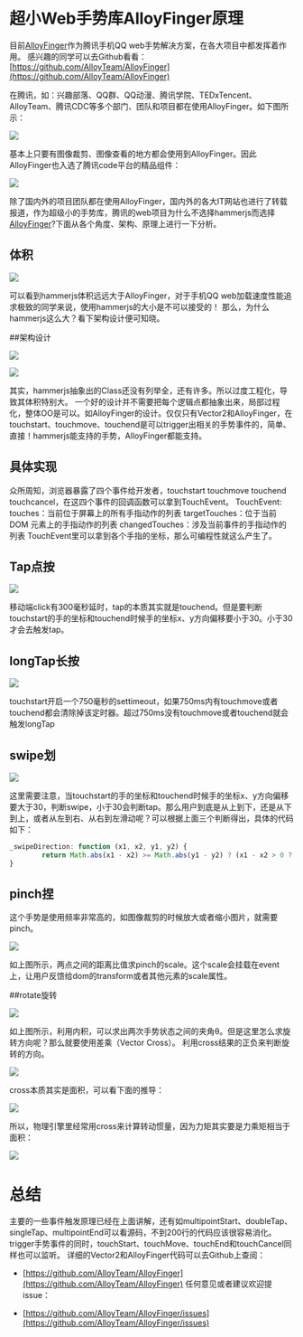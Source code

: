 # 超小Web手势库AlloyFinger原理

目前[AlloyFinger](https://github.com/AlloyTeam/AlloyFinger)作为腾讯手机QQ web手势解决方案，在各大项目中都发挥着作用。
感兴趣的同学可以去Github看看：[https://github.com/AlloyTeam/AlloyFinger](https://github.com/AlloyTeam/AlloyFinger)

在腾讯，如：兴趣部落、QQ群、QQ动漫、腾讯学院、TEDxTencent、 AlloyTeam、腾讯CDC等多个部门、团队和项目都在使用AlloyFinger。如下图所示：

![](http://images2015.cnblogs.com/blog/105416/201611/105416-20161111095753405-852368951.png)


基本上只要有图像裁剪、图像查看的地方都会使用到AlloyFinger。因此AlloyFinger也入选了腾讯code平台的精品组件：


![](http://images2015.cnblogs.com/blog/105416/201611/105416-20161111095828124-1504358796.png)



除了国内外的项目团队都在使用AlloyFinger，国内外的各大IT网站也进行了转载报道，作为超级小的手势库，腾讯的web项目为什么不选择hammerjs而选择[AlloyFinger](https://github.com/AlloyTeam/AlloyFinger)?下面从各个角度、架构、原理上进行一下分析。

## 体积

![](http://images2015.cnblogs.com/blog/105416/201611/105416-20161111095834749-1098555058.png)


可以看到hammerjs体积远远大于AlloyFinger，对于手机QQ web加载速度性能追求极致的同学来说，使用hammerjs的大小是不可以接受的！
那么，为什么hammerjs这么大？看下架构设计便可知晓。

##架构设计

![](http://images2015.cnblogs.com/blog/105416/201611/105416-20161111095852327-1033161544.png)

![](http://images2015.cnblogs.com/blog/105416/201611/105416-20161111095857280-1590883491.png)


其实，hammerjs抽象出的Class还没有列举全，还有许多。所以过度工程化，导致其体积特别大。
一个好的设计并不需要把每个逻辑点都抽象出来，局部过程化，整体OO是可以。如AlloyFinger的设计。仅仅只有Vector2和AlloyFinger，在touchstart、touchmove、touchend是可以trigger出相关的手势事件的，简单、直接！hammerjs能支持的手势，AlloyFinger都能支持。

## 具体实现
众所周知，浏览器暴露了四个事件给开发者，touchstart touchmove touchend touchcancel，在这四个事件的回调函数可以拿到TouchEvent。
TouchEvent:
touches：当前位于屏幕上的所有手指动作的列表
targetTouches：位于当前 DOM 元素上的手指动作的列表
changedTouches：涉及当前事件的手指动作的列表
TouchEvent里可以拿到各个手指的坐标，那么可编程性就这么产生了。

## Tap点按

![](http://images2015.cnblogs.com/blog/105416/201611/105416-20161111095906045-733957741.png)


移动端click有300毫秒延时，tap的本质其实就是touchend。但是要判断touchstart的手的坐标和touchend时候手的坐标x、y方向偏移要小于30。小于30才会去触发tap。

## longTap长按

![](http://images2015.cnblogs.com/blog/105416/201611/105416-20161111095918014-817827393.png)

touchstart开启一个750毫秒的settimeout，如果750ms内有touchmove或者touchend都会清除掉该定时器。超过750ms没有touchmove或者touchend就会触发longTap

## swipe划

![](http://images2015.cnblogs.com/blog/105416/201611/105416-20161111095922889-1492134948.png)


这里需要注意，当touchstart的手的坐标和touchend时候手的坐标x、y方向偏移要大于30，判断swipe，小于30会判断tap。那么用户到底是从上到下，还是从下到上，或者从左到右、从右到左滑动呢？可以根据上面三个判断得出，具体的代码如下：
```js
_swipeDirection: function (x1, x2, y1, y2) {
        return Math.abs(x1 - x2) >= Math.abs(y1 - y2) ? (x1 - x2 > 0 ? 'Left' : 'Right') : (y1 - y2 > 0 ? 'Up' : 'Down')
}
```

## pinch捏
这个手势是使用频率非常高的，如图像裁剪的时候放大或者缩小图片，就需要pinch。

![](http://images2015.cnblogs.com/blog/105416/201611/105416-20161111095941233-1102331240.png)


如上图所示，两点之间的距离比值求pinch的scale。这个scale会挂载在event上，让用户反馈给dom的transform或者其他元素的scale属性。

##rotate旋转

![](http://images2015.cnblogs.com/blog/105416/201611/105416-20161111095946795-1685550144.png)


如上图所示，利用内积，可以求出两次手势状态之间的夹角θ。但是这里怎么求旋转方向呢？那么就要使用差乘（Vector Cross）。
利用cross结果的正负来判断旋转的方向。

![](http://images2015.cnblogs.com/blog/105416/201611/105416-20161111100002889-1355904474.png)


cross本质其实是面积，可以看下面的推导：

![](http://images2015.cnblogs.com/blog/105416/201611/105416-20161111100020467-1719129808.png)


所以，物理引擎里经常用cross来计算转动惯量，因为力矩其实要是力乘矩相当于面积：

![](http://images2015.cnblogs.com/blog/105416/201611/105416-20161111100026124-2061653823.png)


# 总结

主要的一些事件触发原理已经在上面讲解，还有如multipointStart、doubleTap、singleTap、multipointEnd可以看源码，不到200行的代码应该很容易消化。trigger手势事件的同时，touchStart、touchMove、touchEnd和touchCancel同样也可以监听。
详细的Vector2和AlloyFinger代码可以去Github上查阅：

* [https://github.com/AlloyTeam/AlloyFinger](https://github.com/AlloyTeam/AlloyFinger)
任何意见或者建议欢迎提issue：

* [https://github.com/AlloyTeam/AlloyFinger/issues](https://github.com/AlloyTeam/AlloyFinger/issues)